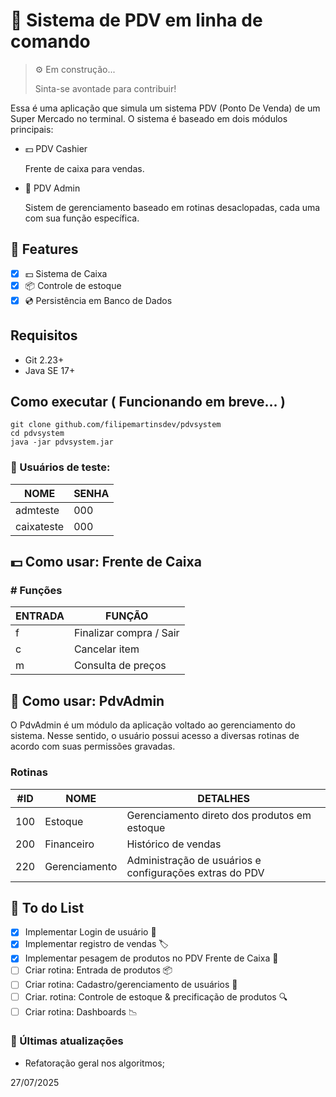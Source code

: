 # 🛒 Sistema de PDV em linha de comando
> ⚙️ Em construção...
> 
> Sinta-se avontade para contribuir!

Essa é uma aplicação que simula um sistema PDV (Ponto De Venda) de um Super Mercado no terminal. 
O sistema é baseado em dois módulos principais:

- 💵 PDV Cashier
  
  Frente de caixa para vendas.

- 💼 PDV Admin
  
  Sistem de gerenciamento baseado em rotinas desaclopadas, cada uma com sua função específica.


## 📌 Features
- [x] 💵 Sistema de Caixa
- [x] 📦 Controle de estoque 
- [x] 💿 Persistência em Banco de Dados

## Requisitos
- Git 2.23+
- Java SE 17+

## Como executar ( Funcionando em breve... )
```
git clone github.com/filipemartinsdev/pdvsystem
cd pdvsystem
java -jar pdvsystem.jar
```

### 👤 Usuários de teste:

| NOME        | SENHA     |
|-------------|-----------|
| admteste    | 000       |
| caixateste  | 000       |

## 💵 Como usar: Frente de Caixa

### # Funções
| ENTRADA | FUNÇÃO                  |
|---------|-------------------------|
| f       | Finalizar compra / Sair |
| c       | Cancelar item           |
| m       | Consulta de preços      |


## 💼 Como usar: PdvAdmin
O PdvAdmin é um módulo da aplicação voltado ao gerenciamento do sistema. Nesse sentido, o usuário possui acesso a diversas rotinas de acordo com suas permissões gravadas.


### Rotinas

| #ID        | NOME    | DETALHES |
|-----------|---------|----------|
| 100       | Estoque | Gerenciamento direto dos produtos em estoque |
| 200       | Financeiro | Histórico de vendas |
| 220       | Gerenciamento | Administração de usuários e configurações extras do PDV |




## 📝 To do List
- [x] Implementar Login de usuário 🔐
- [x] Implementar registro de vendas 🏷️️
- [x] Implementar pesagem de produtos no PDV Frente de Caixa 🧮
- [ ] Criar rotina: Entrada de produtos 📦
- [ ] Criar rotina: Cadastro/gerenciamento de usuários 👥
- [ ] Criar. rotina: Controle de estoque & precificação de produtos 🔍
- [ ] Criar rotina: Dashboards 📉

### 🚀 Últimas atualizações
- Refatoração geral nos algoritmos; 

27/07/2025
